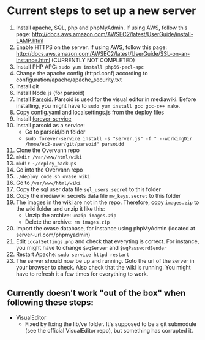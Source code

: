# Current steps to set up a new server

1. Install apache, SQL, php and phpMyAdmin. If using AWS, follow this page: http://docs.aws.amazon.com/AWSEC2/latest/UserGuide/install-LAMP.html
2. Enable HTTPS on the server. If using AWS, follow this page: http://docs.aws.amazon.com/AWSEC2/latest/UserGuide/SSL-on-an-instance.html (CURRENTLY NOT COMPLETED)
3. Install PHP APC: `sudo yum install php56-pecl-apc`
4. Change the apache config (httpd.conf) according to configuration/apache/apache_security.txt
5. Install git
6. Install Node.js (for parsoid)
7. Install [Parsoid](https://www.mediawiki.org/wiki/Parsoid/Developer_Setup). Parsoid is used for the visual editor in mediawiki. Before installing, you might have to `sudo yum install gcc gcc-c++ make`.
8. Copy config.yaml and localsettings.js from the deploy files
9. Install [forever-service](https://www.npmjs.com/package/forever-service)
10. Install parsoid as a service:
    - Go to parsoid/bin folder
    - `sudo forever-service install -s "server.js" -f " --workingDir /home/ec2-user/git/parsoid" parsoidd`
11. Clone the Overvann repo
12. `mkdir /var/www/html/wiki`
13. `mkdir ~/deploy_backups`
14. Go into the Overvann repo
15. `./deploy_code.sh ovase wiki`
16. Go to `/var/www/html/wiki`
17. Copy the sql user data file `sql_users.secret` to this folder
18. Copy the mediawiki secrets data file `mw_keys.secret` to this folder
19. The images in the wiki are not in the repo. Therefore, copy `images.zip` to the wiki folder and unzip it like this:
    - Unzip the archive: `unzip images.zip`
    - Delete the archive: `rm images.zip`
20. Import the ovase database, for instance using phpMyAdmin (located at server-url.com/phpmyadmin)
21. Edit `LocalSettings.php` and check that everyting is correct. For instance, you might have to change `$wgServer` and `$wgPasswordSender`
22. Restart Apache: `sudo service httpd restart`
23. The server should now be up and running. Goto the url of the server in your browser to check. Also check that the wiki is running. You might have to refresh it a few times for everything to work.

## Currently doesn't work "out of the box" when following these steps:

* VisualEditor
	- Fixed by fixing the lib/ve folder. It's supposed to be a git submodule (see the official VisualEditor repo), but something has corrupted it.